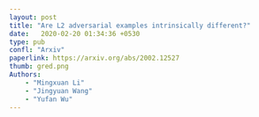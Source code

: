 ```yaml
---
layout: post
title: "Are L2 adversarial examples intrinsically different?"
date:   2020-02-20 01:34:36 +0530
type: pub
confl: "Arxiv"
paperlink: https://arxiv.org/abs/2002.12527
thumb: gred.png
Authors: 
    - "Mingxuan Li"
    - "Jingyuan Wang" 
    - "Yufan Wu"
---
```

